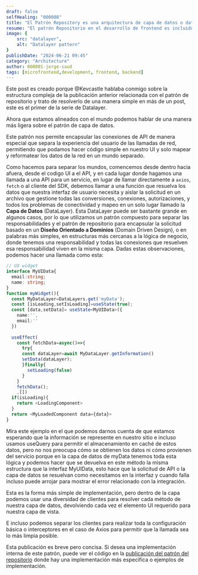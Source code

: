 ```yaml
---
draft: false
selfHealing: "000008"
title: "El Patrón Repository es una arquitectura de capa de datos o datalayer pattern V1.0"
resume: "El patrón Repositorio en el desarrollo de frontend es incluido en la arquitectura de capa de datos porque se refiere a repositorios y fuentes de datos abstractas del capa de UI y la capa de dominio, solo tomando la transmisión de datos como parte del alcance de sus interacciones."
image: {
    src: "datalayer",
    alt: "Datalayer pattern"
}
publishDate: "2024-06-21 09:45"
category: "Architecture"
author: 000001-jorge-saud
tags: [microfrontend,development, frontend, backend]
---
```


Este post es creado porque @Kevcastle hablaba conmigo sobre la estructura compleja de la publicación anterior relacionada con el patrón de repositorio y trato de resolverlo de una manera simple en más de un post, este es el primer de la serie de Datalayer.

Ahora que estamos alineados con el mundo podemos hablar de una manera más ligera sobre el patrón de capa de datos.

Este patrón nos permite encapsular las conexiones de API de manera especial que separa la experiencia del usuario de las llamadas de red, permitiendo que podamos hacer código simple en nuestro UI y solo mapear y reformatear los datos de la red en un mundo separado.

Como hacemos para separar los mundos, comencemos desde dentro hacia afuera, desde el codigo UI a el API, y en cada lugar donde hagamos una llamada a una API para un servicio, en lugar de llamar directamente a `axios`, `fetch` o al cliente del SDK, debemos llamar a una función que resuelva los datos que nuestra interfaz de usuario necesita y aislar la solicitud en un archivo que gestione todas las conversiones, conexiones, autorizaciones, y todos los problemas de conectividad y mapeo en un solo lugar llamado la **Capa de Datos** (DataLayer). Esta DataLayer puede ser bastante grande en algunos casos, por lo que utilizamos un patrón compuesto para separar las responsabilidades y el patrón de repositorio para encapsular la solicitud basado en un **Diseño Orientado a Dominios** (Domain Driven Design), o en palabras más simples, en estructuras más cercanas a la lógica de negocio, donde tenemos una responsabilidad y todas las conexiones que resuelven esa responsabilidad viven en la misma capa. Dadas estas observaciones, podemos hacer una llamada como esta:
```ts
// UX widget 
interface MyUIData{
  email:string;
  name: string;
}
function myWidget(){
  const MyDataLayer=DataLayers.get('myData');
  const [isLoading,setIsLoading]=useState(true);
  const [data,setData]= useState<MyUIData>({
    name:'',
    email:''
  })
  
  useEffect(
    const fetchData=async()=>{
      try{
      const dataLayer=await MyDataLayer.getInformation()
      setData(dataLayer);
      }finally{
        setLoading(false)
      }
    }
    fetchData();
    ,[])
  if(isLoading){
    return <LoadingComponent>
  }
  return <MyLoadedComponent data={data}>
}
```

Mira este ejemplo en el que podemos darnos cuenta de que estamos esperando que la información se represente en nuestro sitio e incluso usamos useQuery para permitir el almacenamiento en caché de estos datos, pero no nos preocupa cómo se obtienen los datos ni cómo provienen del servicio porque en la capa de datos de myData tenemos toda esta lógica y podemos hacer que se devuelva en este método la misma estructura que la interfaz MyUIData, esto hace que la solicitud de API o la capa de datos se resuelvan como necesitamos en la interfaz y cuando falla incluso puede arrojar para mostrar el error relacionado con la integración.

Esta es la forma más simple de implementación, pero dentro de la capa podemos usar una diversidad de clientes para resolver cada método de nuestra capa de datos, devolviendo cada vez el elemento UI requerido para nuestra capa de vista.

E incluso podemos separar los clientes para realizar toda la configuración básica o interceptores en el caso de Axios para permitir que la llamada sea lo más limpia posible.

Esta publicación es breve pero concisa. Si desea una implementación interna de este patrón, puede ver el código en la [publicación del patrón del repositorio](/notebook/repository-pattern) donde hay una implementación más específica o ejemplos de implementación.
